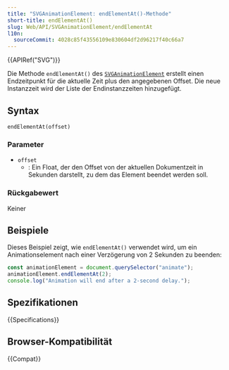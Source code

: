 ```yaml
---
title: "SVGAnimationElement: endElementAt()-Methode"
short-title: endElementAt()
slug: Web/API/SVGAnimationElement/endElementAt
l10n:
  sourceCommit: 4028c85f43556109e830604df2d96217f40c66a7
---
```


{{APIRef("SVG")}}

Die Methode `endElementAt()` des [`SVGAnimationElement`](/de/docs/Web/API/SVGAnimationElement) erstellt einen Endzeitpunkt für die aktuelle Zeit plus den angegebenen Offset. Die neue Instanzzeit wird der Liste der Endinstanzzeiten hinzugefügt.

## Syntax

```js-nolint
endElementAt(offset)
```

### Parameter

- `offset`
  - : Ein Float, der den Offset von der aktuellen Dokumentzeit in Sekunden darstellt, zu dem das Element beendet werden soll.

### Rückgabewert

Keiner

## Beispiele

Dieses Beispiel zeigt, wie `endElementAt()` verwendet wird, um ein Animationselement nach einer Verzögerung von 2 Sekunden zu beenden:

```js
const animationElement = document.querySelector("animate");
animationElement.endElementAt(2);
console.log("Animation will end after a 2-second delay.");
```

## Spezifikationen

{{Specifications}}

## Browser-Kompatibilität

{{Compat}}
